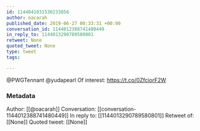 ```yaml
---
id: 1144041031530233856
author: oacarah
published_date: 2019-06-27 00:33:31 +00:00
conversation_id: 1144012388741480449
in_reply_to: 1144013290789580801
retweet: None
quoted_tweet: None
type: tweet
tags:

---
```


@PWGTennant @yudapearl Of interest:
https://t.co/0ZfciorF2W

### Metadata

Author: [[@oacarah]]
Conversation: [[conversation-1144012388741480449]]
In reply to: [[1144013290789580801]]
Retweet of: [[None]]
Quoted tweet: [[None]]
